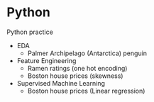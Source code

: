 # Python
Python practice

- EDA
  - Palmer Archipelago (Antarctica) penguin
- Feature Engineering 
  - Ramen ratings (one hot encoding)
  - Boston house prices (skewness) 
- Supervised Machine Learning 
  - Boston house prices (Linear regression)
